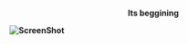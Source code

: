 <p align="center"><b>Its beggining<b>

![ScreenShot](https://github.com/newonestar2u/wiki/blob/master/Product.png)
